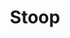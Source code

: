 ---
pid: llg25
title: Stoop
location_transcription: "?"
coordinates: "[-75.1733844, 40.0328163]"
zipcode: 
gen_neighborhood: 
neighborhood: 
outside_phl: 
age: 
age_range: 
instagram: 
image_file_name: llg_25.jpg
proposal_transcription: 
topic: Architecture,Neighborhoods
topic_summary: 0, 0, 0, 0
type: Sculpture Statue
keywords_other: stoop, south philly
credit: "#stoops & life"
image_labels: 
twitter: 
facebook: 
permalink: "/monuments/llg25/"
layout: item-page
---